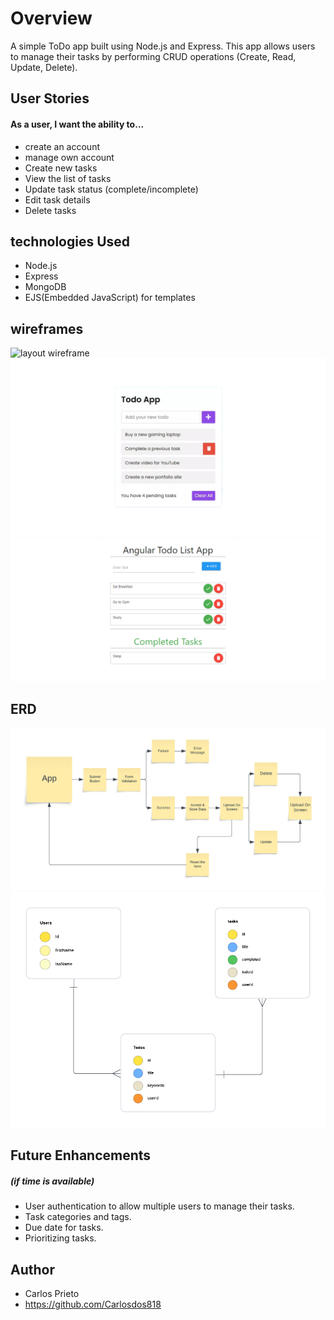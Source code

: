 # Overview

A simple ToDo app built using Node.js and Express. This app allows users to manage their tasks by performing CRUD operations (Create, Read, Update, Delete).

## User Stories
#### As a user, I want the ability to...

- create an account
- manage own account
- Create new tasks
- View the list of tasks
- Update task status (complete/incomplete)
- Edit task details
- Delete tasks





## technologies Used
- Node.js
- Express
- MongoDB
- EJS(Embedded JavaScript) for templates


## wireframes
![layout wireframe](images/logo2.png)
![layout wireframe](images/wireframe1.png)
![layout wireframe](images/wireframe2.png)

## ERD
![layout wireframe](images/todo-app.png)
![layout wireframe](images/ERD-todo-app.png)

## Future Enhancements 
##### (if time is available)
- User authentication to allow multiple users to manage their tasks.
- Task categories and tags.
- Due date for tasks.
- Prioritizing tasks.


## Author 
- Carlos Prieto
- https://github.com/Carlosdos818